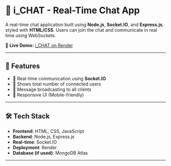 # 💬 i_CHAT - Real-Time Chat App

A real-time chat application built using **Node.js**, **Socket.IO**, and **Express.js**, styled with **HTML/CSS**. Users can join the chat and communicate in real time using WebSockets.

🚀 **Live Demo:** [i_CHAT on Render](https://i-chat-2yz3.onrender.com)

---

## 📌 Features

- 🔌 Real-time communication using **Socket.IO**
- 👥 Shows total number of connected users
- 📩 Message broadcasting to all clients
- 🎨 Responsive UI (Mobile-friendly)


---

## 🛠 Tech Stack

- **Frontend**: HTML, CSS, JavaScript
- **Backend**: Node.js, Express.js
- **Real-time**: Socket.IO
- **Deployment**: Render
- **Database (if used)**: MongoDB Atlas

---

